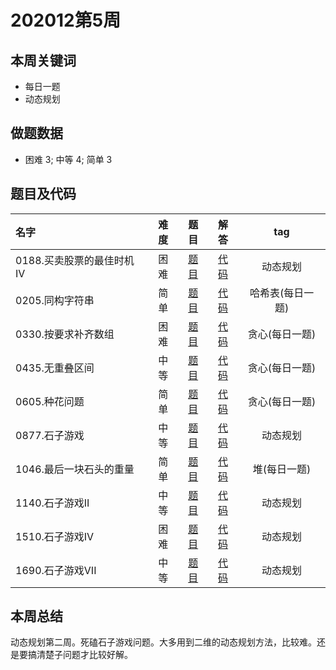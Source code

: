 <!--
 * @Description: 
 * @Autor: Au3C2
 * @Date: 2021-01-04 11:02:43
 * @LastEditors: Au3C2
 * @LastEditTime: 2021-03-31 16:14:40
-->
# 202012第5周
## 本周关键词

* 每日一题
* 动态规划

## 做题数据

* 困难 3; 中等 4; 简单 3

## 题目及代码

|名字|难度|题目|解答|tag|
 |:-|:-:|:-:|:-:|:-:|
|0188.买卖股票的最佳时机IV|困难|[题目](https://leetcode-cn.com/problems/best-time-to-buy-and-sell-stock-iv/)|[代码](../Code/202012第5周/0188.买卖股票的最佳时机IV.md)|动态规划
|0205.同构字符串|简单|[题目](https://leetcode-cn.com/problems/isomorphic-strings/)|[代码](../Code/202012第5周/0205.同构字符串.md)|哈希表(每日一题)
|0330.按要求补齐数组|困难|[题目](https://leetcode-cn.com/problems/patching-array/solution/an-yao-qiu-bu-qi-shu-zu-by-leetcode-solu-klp1/)|[代码](../Code/202012第5周/0330.按要求补齐数组.md)|贪心(每日一题)
|0435.无重叠区间|中等|[题目](https://leetcode-cn.com/problems/non-overlapping-intervals/)|[代码](../Code/202012第5周/0435.无重叠区间.md)|贪心(每日一题)
|0605.种花问题|简单|[题目](https://leetcode-cn.com/problems/can-place-flowers/)|[代码](../Code/202012第5周/0605.种花问题.md)|贪心(每日一题)
|0877.石子游戏|中等|[题目](https://leetcode-cn.com/problems/stone-game/)|[代码](../Code/202012第5周/0877.石子游戏.md)|动态规划
|1046.最后一块石头的重量|简单|[题目](https://leetcode-cn.com/problems/last-stone-weight/)|[代码](../Code/202012第5周/1046.最后一块石头的重量.md)|堆(每日一题)
|1140.石子游戏II|中等|[题目](https://leetcode-cn.com/problems/stone-game-ii/)|[代码](../Code/202012第5周/1140.石子游戏II.md)|动态规划
|1510.石子游戏IV|困难|[题目](https://leetcode-cn.com/problems/stone-game-iv/)|[代码](../Code/202012第5周/1510.石子游戏IV.md)|动态规划
|1690.石子游戏VII|中等|[题目](https://leetcode-cn.com/problems/stone-game-vii/)|[代码](../Code/202012第5周/1690.石子游戏VII.md)|动态规划


## 本周总结
动态规划第二周。死磕石子游戏问题。大多用到二维的动态规划方法，比较难。还是要搞清楚子问题才比较好解。
